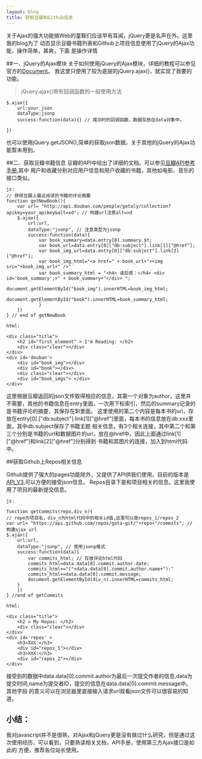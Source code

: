 ```yaml
---
layout: blog
title: 获取豆瓣和Github信息
---
```


关于Ajax的强大功能搞Web的童鞋们应该早有耳闻，jQuery更是名声在外。这里我的blog为了
动态显示豆瓣书籍列表和Github上项目信息使用了jQuery的Ajax功能，操作简单，甚爽，下面
是操作详情

##一、jQuery的Ajax模块
关于如何使用jQuery的Ajax模块，详细的教程可以参见官方的[Document](http://api.jquery.com/category/ajax/)。
我这里只使用了较为底层的jQuery.ajax()，就实现了我要的功能。

> jQuery.ajax()带有回调函数的一般使用方法

	$.ajax({
		url:your_json	
		dataType:jsonp
		success:function(data){} // 成功时的回调函数，数据存放在data对象中。	
	
	})

也可以使用jQuery.getJSON(),简单的获取json数据。关于其他的jQuery的Ajax功能暂未用到。

##二、获取豆瓣书籍信息
豆瓣的API中给出了详细的文档。可以参见[豆瓣API参考手册](http://www.douban.com/service/apidoc/reference/),其中
用户和收藏分别对应用户信息和用户收藏的书籍，其他如电影、音乐的接口类似。

	js:
	// 获得豆瓣上最近阅读的书籍的评论摘要	
	function getNewBook(){			
		var url= "http://api.douban.com/people/gotaly/collection?apikey=your_apikey&alt=xd"; // 构建url注意alt=xd
		$.ajax({
			url:url,
			dataType:"jsonp", // 注意类型为jsonp
			success:function(data){	
				var book_summary=data.entry[0].summary.$t;
				var book_url=data.entry[0]["db:subject"].link[1]["@href"];
				var book_img_url=data.entry[0]["db:subject"].link[2]["@href"];
				var book_img_html="<a href=" + book_url+"><img src="+book_img_url+" />"							
				var book_summary_html = "<h4> 读后感：</h4> <div id='book_summary';>" + book_summary+"</div> "; 
				document.getElementById("book_img").innerHTML=book_img_html;
				document.getElementById("book").innerHTML=book_summary_html;			
				}
		})
	} // end of getNewBook	
	
	html:
	
	<div class="title">
		<h2 id="first_element" > I'm Reading: </h2>
		<div class="clear"></div>
	</div>
	<div id='douban'>
		<div id="book_img"></div>
		<div id="book"></div>
		<div class="clear"></div>
		<div id="book_imgs"> </div>
	</div>

这里根据豆瓣返回的json文件取得相应的信息，其第一个对象为author，这里并不需要，其他的书籍信息在entry里面，一次用下标索引，然后的summary记录的
是书籍评论的摘要，其保存在$t里面。
这里使用的第二个内容是每本书的url，存放在entry[0].["db:subject"].link[1]["@href"]里面，每本书的信息放在db:xxx里面，其中db:subject保存了书籍主题
相关信息，有3个相关连接，其中第二个和第三个分别是书籍的url和数据图片的url，放在@href中。因此上面通过link[1]["@href"]和link[2]["@href"]分别得到
书籍和其图片的连接，加入到html代码中。

##获取Github上Repos相关信息

Github提供了强大的pages功能除外，又提供了API供我们使用，目前的版本是[API_V3](http://developer.github.com/v3/),可以方便的接受json信息。
Repos目录下是和项目相关的信息。这里我使用了项目的最新提交信息。

	js:

	function getCommits(repo,div_n){			
	// repo为项目名，div_n为html代码中的相关id值,这里可以是repos_1/repos_2
	var url= "https://api.github.com/repos/gota-git/"+repo+"/commits"; //构建ajax url
	$.ajax({
		url:url,
		dataType:"jsonp", // 使用jsonp格式
		success:function(data){
			var commits_html; // 存放评论html代码
			commits_html=data.data[0].commit.author.date; 
			commits_html+="("+data.data[0].commit.author.name+"):"
			commits_html+=data.data[0].commit.message;					
			document.getElementById(div_n).innerHTML=commits_html;			
		}
		})
	} //end of getCommits

	html:
	
	<div class="title">
		<h2 > My Repos: </h2>
		<div class="clear"></div>
	</div>
	<div id='repos' >
		<h3>XXX:</h3>
		<div id="repos_1"></div>
		<h3>XXX:</h3>
		<div id="repos_2"></div>
	</div>

接受到的数据中data.data[0].commit.author为最后一次提交作者的信息,data为提交时间,name为提交者ID，提交的信息在data.data[0].commit.message中。其他字段
的意义可以在浏览器里直接输入请求url观看json文件可以很容易的知道。

## 小结：

我对javascript并不是很熟，对Ajax和jQuery更是没有做过什么研究，但是通过这次使用经历，可以看到，只要熟读相关文档，API手册，使用第三方Ajax接口是如此的
方便，推荐各位站长使用。
